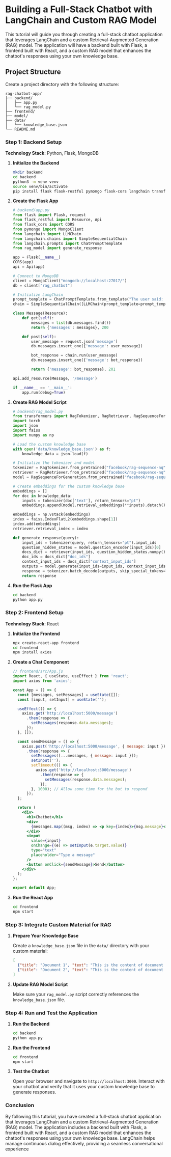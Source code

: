 # Building a Full-Stack Chatbot with LangChain and Custom RAG Model

This tutorial will guide you through creating a full-stack chatbot application that leverages LangChain and a custom Retrieval-Augmented Generation (RAG) model. The application will have a backend built with Flask, a frontend built with React, and a custom RAG model that enhances the chatbot's responses using your own knowledge base.

## Project Structure

Create a project directory with the following structure:

```text
rag-chatbot-app/
├── backend/
│   ├── app.py
│   └── rag_model.py
├── frontend/
├── model/
├── data/
│   └── knowledge_base.json
└── README.md
```

### Step 1: Backend Setup

**Technology Stack**: Python, Flask, MongoDB

1. **Initialize the Backend**

   ```bash
   mkdir backend
   cd backend
   python3 -m venv venv
   source venv/bin/activate
   pip install flask flask-restful pymongo flask-cors langchain transformers torch faiss-cpu
   ```

2. **Create the Flask App**

   ```python
   # backend/app.py
   from flask import Flask, request
   from flask_restful import Resource, Api
   from flask_cors import CORS
   from pymongo import MongoClient
   from langchain import LLMChain
   from langchain.chains import SimpleSequentialChain
   from langchain.prompts import ChatPromptTemplate
   from rag_model import generate_response

   app = Flask(__name__)
   CORS(app)
   api = Api(app)

   # Connect to MongoDB
   client = MongoClient("mongodb://localhost:27017/")
   db = client["rag_chatbot"]

   # Initialize LangChain
   prompt_template = ChatPromptTemplate.from_template("The user said: {user_message}\nThe bot should respond with:")
   chain = SimpleSequentialChain([LLMChain(prompt_template=prompt_template)])

   class Message(Resource):
       def get(self):
           messages = list(db.messages.find())
           return {'messages': messages}, 200

       def post(self):
           user_message = request.json['message']
           db.messages.insert_one({'message': user_message})

           bot_response = chain.run(user_message)
           db.messages.insert_one({'message': bot_response})

           return {'message': bot_response}, 201

   api.add_resource(Message, '/message')

   if __name__ == '__main__':
       app.run(debug=True)
   ```

3. **Create RAG Model Script**

   ```python
   # backend/rag_model.py
   from transformers import RagTokenizer, RagRetriever, RagSequenceForGeneration
   import torch
   import json
   import faiss
   import numpy as np

   # Load the custom knowledge base
   with open('data/knowledge_base.json') as f:
       knowledge_data = json.load(f)

   # Initialize the tokenizer and model
   tokenizer = RagTokenizer.from_pretrained("facebook/rag-sequence-nq")
   retriever = RagRetriever.from_pretrained("facebook/rag-sequence-nq", index_name="custom")
   model = RagSequenceForGeneration.from_pretrained("facebook/rag-sequence-nq")

   # Create embeddings for the custom knowledge base
   embeddings = []
   for doc in knowledge_data:
       inputs = tokenizer(doc['text'], return_tensors="pt")
       embeddings.append(model.retrieval_embeddings(**inputs).detach().numpy())

   embeddings = np.vstack(embeddings)
   index = faiss.IndexFlatL2(embeddings.shape[1])
   index.add(embeddings)
   retriever.retrieval_index = index

   def generate_response(query):
       input_ids = tokenizer(query, return_tensors="pt").input_ids
       question_hidden_states = model.question_encoder(input_ids)[0]
       docs_dict = retriever(input_ids, question_hidden_states.numpy(), return_tensors="pt")
       doc_ids = docs_dict["doc_ids"]
       context_input_ids = docs_dict["context_input_ids"]
       outputs = model.generate(input_ids=input_ids, context_input_ids=context_input_ids)
       response = tokenizer.batch_decode(outputs, skip_special_tokens=True)[0]
       return response
   ```

4. **Run the Flask App**

   ```bash
   cd backend
   python app.py
   ```

### Step 2: Frontend Setup

**Technology Stack**: React

1. **Initialize the Frontend**

   ```bash
   npx create-react-app frontend
   cd frontend
   npm install axios
   ```

2. **Create a Chat Component**

   ```jsx
   // frontend/src/App.js
   import React, { useState, useEffect } from 'react';
   import axios from 'axios';

   const App = () => {
     const [messages, setMessages] = useState([]);
     const [input, setInput] = useState('');

     useEffect(() => {
       axios.get('http://localhost:5000/message')
         .then(response => {
           setMessages(response.data.messages);
         });
     }, []);

     const sendMessage = () => {
       axios.post('http://localhost:5000/message', { message: input })
         .then(response => {
           setMessages([...messages, { message: input }]);
           setInput('');
           setTimeout(() => {
             axios.get('http://localhost:5000/message')
               .then(response => {
                 setMessages(response.data.messages);
               });
           }, 1000); // Allow some time for the bot to respond
         });
     };

     return (
       <div>
         <h1>Chatbot</h1>
         <div>
           {messages.map((msg, index) => <p key={index}>{msg.message}</p>)}
         </div>
         <input
           value={input}
           onChange={(e) => setInput(e.target.value)}
           type="text"
           placeholder="Type a message"
         />
         <button onClick={sendMessage}>Send</button>
       </div>
     );
   };

   export default App;
   ```

3. **Run the React App**

   ```bash
   cd frontend
   npm start
   ```

### Step 3: Integrate Custom Material for RAG

1. **Prepare Your Knowledge Base**

   Create a `knowledge_base.json` file in the `data/` directory with your custom material:

   ```json
   [
     {"title": "Document 1", "text": "This is the content of document 1."},
     {"title": "Document 2", "text": "This is the content of document 2."}
   ]
   ```

2. **Update RAG Model Script**

   Make sure your `rag_model.py` script correctly references the `knowledge_base.json` file.

### Step 4: Run and Test the Application

1. **Run the Backend**

   ```bash
   cd backend
   python app.py
   ```

2. **Run the Frontend**

   ```bash
   cd frontend
   npm start
   ```

3. **Test the Chatbot**

   Open your browser and navigate to `http://localhost:3000`. Interact with your chatbot and verify that it uses your custom knowledge base to generate responses.

### Conclusion

By following this tutorial, you have created a full-stack chatbot application that leverages LangChain and a custom Retrieval-Augmented Generation (RAG) model. The application includes a backend built with Flask, a frontend built with React, and a custom RAG model that enhances the chatbot's responses using your own knowledge base. LangChain helps manage continuous dialog effectively, providing a seamless conversational experience

